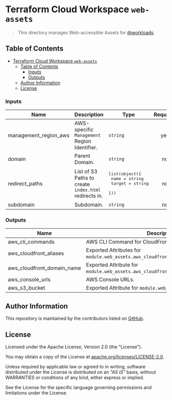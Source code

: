 # Terraform Cloud Workspace `web-assets`

> This directory manages Web-accessible Assets for [@workloads](https://github.com/workloads).

## Table of Contents

<!-- TOC -->
* [Terraform Cloud Workspace `web-assets`](#terraform-cloud-workspace-web-assets)
  * [Table of Contents](#table-of-contents)
    * [Inputs](#inputs)
    * [Outputs](#outputs)
  * [Author Information](#author-information)
  * [License](#license)
<!-- TOC -->

<!-- BEGIN_TF_DOCS -->
### Inputs

| Name | Description | Type | Required |
|------|-------------|------|:--------:|
| management_region_aws | AWS-specific `Management` Region Identifier. | `string` | yes |
| domain | Parent Domain. | `string` | no |
| redirect_paths | List of S3 Paths to create `index.html` redirects in. | <pre>list(object({<br>    name   = string<br>    target = string<br>  }))</pre> | no |
| subdomain | Subdomain. | `string` | no |

### Outputs

| Name | Description |
|------|-------------|
| aws_cli_commands | AWS CLI Command for CloudFront operations. |
| aws_cloudfront_aliases | Exported Attributes for `module.web_assets.aws_cloudfront_distribution.aliases`. |
| aws_cloudfront_domain_name | Exported Attribute for `module.web_assets.aws_cloudfront_distribution.domain_name`. |
| aws_console_urls | AWS Console URLs. |
| aws_s3_bucket | Exported Attribute for `module.web_assets.aws_s3_bucket`. |
<!-- END_TF_DOCS -->

## Author Information

This repository is maintained by the contributors listed on [GitHub](https://github.com/workloads/web-assets/graphs/contributors).

## License

Licensed under the Apache License, Version 2.0 (the "License").

You may obtain a copy of the License at [apache.org/licenses/LICENSE-2.0](http://www.apache.org/licenses/LICENSE-2.0).

Unless required by applicable law or agreed to in writing, software distributed under the License is distributed on an _"AS IS"_ basis, without WARRANTIES or conditions of any kind, either express or implied.

See the License for the specific language governing permissions and limitations under the License.
